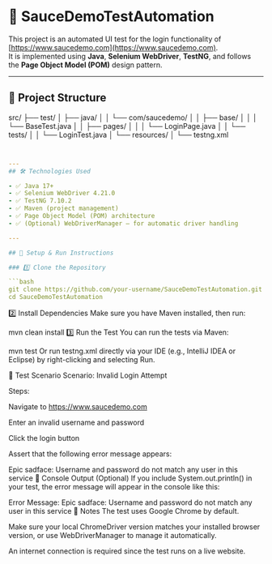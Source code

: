 # 🧪 SauceDemoTestAutomation

This project is an automated UI test for the login functionality of [https://www.saucedemo.com](https://www.saucedemo.com).  
It is implemented using **Java**, **Selenium WebDriver**, **TestNG**, and follows the **Page Object Model (POM)** design pattern.

---

## 📂 Project Structure

src/
├── test/
│ ├── java/
│ │ └── com/saucedemo/
│ │ ├── base/
│ │ │ └── BaseTest.java
│ │ ├── pages/
│ │ │ └── LoginPage.java
│ │ └── tests/
│ │ └── LoginTest.java
│ └── resources/
│ └── testng.xml

```yaml


---
## 🛠 Technologies Used

- ✅ Java 17+
- ✅ Selenium WebDriver 4.21.0
- ✅ TestNG 7.10.2
- ✅ Maven (project management)
- ✅ Page Object Model (POM) architecture
- ✅ (Optional) WebDriverManager – for automatic driver handling

---

## 🚀 Setup & Run Instructions

### 1️⃣ Clone the Repository

```bash
git clone https://github.com/your-username/SauceDemoTestAutomation.git
cd SauceDemoTestAutomation
```
2️⃣ Install Dependencies
Make sure you have Maven installed, then run:


mvn clean install
3️⃣ Run the Test
You can run the tests via Maven:

mvn test
Or run testng.xml directly via your IDE (e.g., IntelliJ IDEA or Eclipse) by right-clicking and selecting Run.

🧪 Test Scenario
Scenario: Invalid Login Attempt

Steps:

Navigate to https://www.saucedemo.com

Enter an invalid username and password

Click the login button

Assert that the following error message appears:


Epic sadface: Username and password do not match any user in this service
📸 Console Output (Optional)
If you include System.out.println() in your test, the error message will appear in the console like this:


Error Message: Epic sadface: Username and password do not match any user in this service
🔐 Notes
The test uses Google Chrome by default.

Make sure your local ChromeDriver version matches your installed browser version, or use WebDriverManager to manage it automatically.

An internet connection is required since the test runs on a live website.